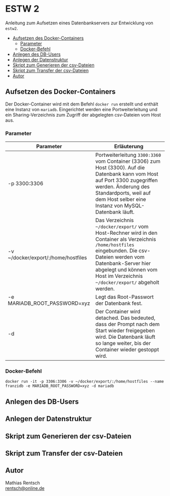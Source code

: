 
# ESTW 2 <!-- omit in toc -->

Anleitung zum Aufsetzen eines Datenbankservers zur Entwicklung von `estw2`.

- [Aufsetzen des Docker-Containers](#aufsetzen-des-docker-containers)
  - [Parameter](#parameter)
  - [Docker-Befehl](#docker-befehl)
- [Anlegen des DB-Users](#anlegen-des-db-users)
- [Anlegen der Datenstruktur](#anlegen-der-datenstruktur)
- [Skript zum Generieren der csv-Dateien](#skript-zum-generieren-der-csv-dateien)
- [Skript zum Transfer der csv-Dateien](#skript-zum-transfer-der-csv-dateien)
- [Autor](#autor)


## Aufsetzen des Docker-Containers

Der Docker-Container wird mit dem Befehl `docker run` erstellt und enthält eine Instanz von `mariadb`.
Eingerichtet werden eine Portweiterleitung und ein Sharing-Verzeichnis zum Zugriff der abgelegten csv-Dateien vom Host aus.

### Parameter

|Parameter|Erläuterung|
|-|-|
|-p 3300:3306|Portweiterleitung `3300:3360` vom Container (3306) zum Host (3300). Auf die Datenbank kann vom Host auf Port 3300 zugegriffen werden. Änderung des Standardports, weil auf dem  Host selber eine Instanz von MySQL-Datenbank läuft.|
|-v ~/docker/export/:/home/hostfiles|Das Verzeichnis `~/docker/export/` vom Host-Rechner wird in den Container als Verzeichnis `/home/hostfiles` eingebunden. Die csv-Dateien werden vom Datenbank-Server hier abgelegt und können vom Host im Verzeichnis `~/docker/export/` abgeholt werden.|
|-e MARIADB_ROOT_PASSWORD=xyz|Legt das Root-Passwort der Datenbank fest.|
|-d|Der Container wird detached. Das bedeuted, dass der Prompt nach dem Start wieder freigegeben wird. Die Datenbank läuft so lange weiter, bis der Container wieder gestoppt wird.|

### Docker-Befehl

~~~batch
docker run -it -p 3306:3306 -v ~/docker/export/:/home/hostfiles --name franzidb -e MARIADB_ROOT_PASSWORD=xyz -d mariadb
~~~

## Anlegen des DB-Users

## Anlegen der Datenstruktur

## Skript zum Generieren der csv-Dateien

## Skript zum Transfer der csv-Dateien

## Autor

Mathias Rentsch<br>
rentsch@online.de
